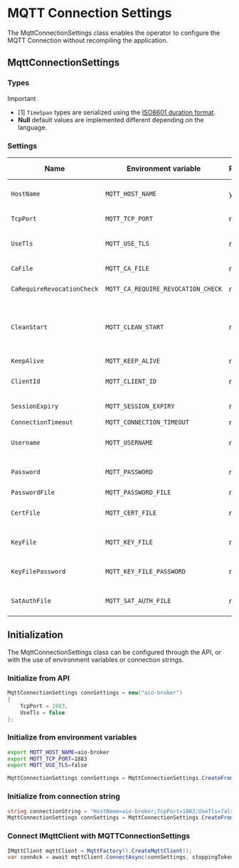 # MQTT Connection Settings

The MqttConnectionSettings class enables the operator to configure the MQTT Connection without recompiling the application.

## MqttConnectionSettings

### Types

> [!IMPORTANT]
> * [1] `TimeSpan` types are serialized using the [ISO8601 duration format](https://www.digi.com/resources/documentation/digidocs/90001488-13/reference/r_iso_8601_duration_format.htm).
> * **Null** default values are implemented different depending on the language.
### Settings

|Name|Environment variable|Required|Type|Default value|Description|
|-|-|-|-|-|-|
|`HostName`|`MQTT_HOST_NAME`|yes|string|n/a|FQDN to the endpoint, eg: mybroker.mydomain.com|
|`TcpPort`|`MQTT_TCP_PORT`|no|int|`8883`|TCP port to access the endpoint eg: 8883|
|`UseTls`|`MQTT_USE_TLS`|no|bool|`true`|Disable TLS negotiation (not recommended for production)|
|`CaFile`|`MQTT_CA_FILE`|no|string|null|Path to a PEM file to validate server identity|
|`CaRequireRevocationCheck`|`MQTT_CA_REQUIRE_REVOCATION_CHECK`|no|bool|`false`|Check the revocation status of the CA|
|`CleanStart`|`MQTT_CLEAN_START`|no|bool|true|Whether to use persistent session on first connect, subsequent connections will be `false`. Requires a unique `ClientId`.
|`KeepAlive`|`MQTT_KEEP_ALIVE`|no|TimeSpan[\[1\]](#types)|`P60S`|Interval of ping packets|
|`ClientId`|`MQTT_CLIENT_ID`|no|string|empty|MQTT Client Id, required for persistent sessions (`CleanStart=false`)|
|`SessionExpiry`|`MQTT_SESSION_EXPIRY`|no|TimeSpan[\[1\]](#types)|`P3600S`|Connection session duration|
|`ConnectionTimeout`|`MQTT_CONNECTION_TIMEOUT`|no|TimeSpan[\[1\]](#types)|`P30S`|Connection timeout|
|`Username`|`MQTT_USERNAME`|no|string|null|MQTT Username to authenticate the connection|
|`Password`|`MQTT_PASSWORD`|no|string|null|MQTT Password to authenticate the connection|
|`PasswordFile`|`MQTT_PASSWORD_FILE`|no|string|null|MQTT Password file|
|`CertFile`|`MQTT_CERT_FILE`|no|string|null|Path to a PEM file to establish X509 client authentication|
|`KeyFile`|`MQTT_KEY_FILE`|no|string|null|Path to a KEY file to establish X509 client authentication| 
|`KeyFilePassword`|`MQTT_KEY_FILE_PASSWORD`|no|string|null|Password (aka pass-phrase) to protect the key file| 
|`SatAuthFile`|`MQTT_SAT_AUTH_FILE`|no|string|null|Path to a file with the token to be used with SAT auth|

## Initialization

The MqttConnectionSettings class can be configured through the API, or with the use of environment variables or connection strings.

### Initialize from API

```cs
MqttConnectionSettings connSettings = new("aio-broker")
{
    TcpPort = 1883,
    UseTls = false
};
```

### Initialize from environment variables

```bash
export MQTT_HOST_NAME=aio-broker
export MQTT_TCP_PORT=1883
export MQTT_USE_TLS=false
```

```cs
MqttConnectionSettings connSettings = MqttConnectionSettings.CreateFromEnvVars();
```

### Initialize from connection string

```cs
string connectionString = "HostName=aio-broker;TcpPort=1883;UseTls=false";
MqttConnectionSettings connSettings = MqttConnectionSettings.CreateFromConnectionString(connectionString);
```

### Connect IMqttClient with MQTTConnectionSettings

```cs
IMqttClient mqttClient = MqttFactory().CreateMqttClient();
var connAck = await mqttClient.ConnectAsync(connSettings, stoppingToken);
```
